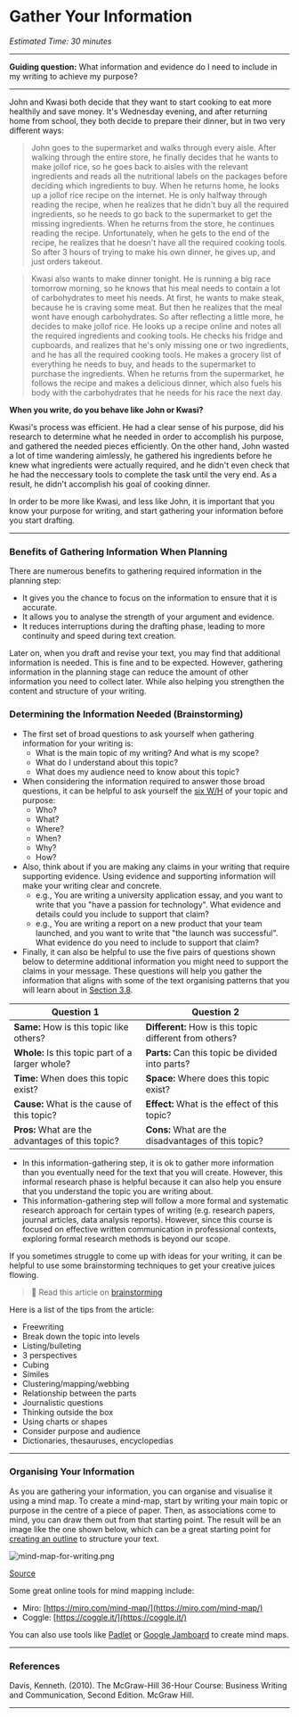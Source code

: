 # Gather Your Information

*Estimated Time: 30 minutes*

---

**Guiding question:** What information and evidence do I need to include in my writing to achieve my purpose?

---

John and Kwasi both decide that they want to start cooking to eat more healthily and save money. It's Wednesday evening, and after returning home from school, they both decide to prepare their dinner, but in two very different ways:

> John goes to the supermarket and walks through every aisle. After walking through the entire store, he finally decides that he wants to make jollof rice, so he goes back to aisles with the relevant ingredients and reads all the nutritional labels on the packages before deciding which ingredients  to buy. When he returns home, he looks up a jollof rice recipe on the internet. He is only halfway through reading the recipe, when he realizes that he didn't buy all the required ingredients, so he needs to go back to the supermarket to get the missing ingredients. When he returns from the store, he continues reading the recipe. Unfortunately, when he gets to the end of the recipe, he realizes that he doesn't have all the required cooking tools. So after 3 hours of trying to make his own dinner, he gives up, and just orders takeout.

> Kwasi also wants to make dinner tonight. He is running a big race tomorrow morning, so he knows that his meal needs to contain a lot of carbohydrates to meet his needs. At first, he wants to make steak, because he is craving some meat. But then he realizes that the meal wont have enough carbohydrates. So after reflecting a little more, he decides to make jollof rice. He looks up a recipe online and notes all the required ingredients and cooking tools. He checks his fridge and cupboards, and realizes that he's only missing one or two ingredients, and he has all the required cooking tools. He makes a grocery list of everything he needs to buy, and heads to the supermarket to purchase the ingredients. When he returns from the supermarket, he follows the recipe and makes a delicious dinner, which also fuels his body with the carbohydrates that he needs for his race the next day. 

**When you write, do you behave like John or Kwasi?**

Kwasi's process was efficient. He had a clear sense of his purpose, did his research to determine what he needed in order to accomplish his purpose, and gathered the needed pieces efficiently. On the other hand, John wasted a lot of time wandering aimlessly, he gathered his ingredients before he knew what ingredients were actually required, and he didn't even check that he had the neccessary tools to complete the task until the very end. As a result, he didn't accomplish his goal of cooking dinner.

In order to be more like Kwasi, and less like John, it is important that you know your purpose for writing, and start gathering your information before you start drafting. 

---

### Benefits of Gathering Information When Planning

There are numerous benefits to gathering required information in the planning step:

- It gives you the chance to focus on the information to ensure that it is accurate.
- It allows you to analyse the strength of your argument and evidence.
- It reduces interruptions during the drafting phase, leading to more continuity and speed during text creation.

Later on, when you draft and revise your text, you may find that additional information is needed. This is fine and to be expected. However, gathering information in the planning stage can reduce the amount of other information you need to collect later. While also helping you strengthen the content and structure of your writing.

### Determining the Information Needed (Brainstorming)

- The first set of broad questions to ask yourself when gathering information for your writing is:
    - What is the main topic of my writing? And what is my scope?
    - What do I understand about this topic?
    - What does my audience need to know about this topic?
- When considering the information required to answer those broad questions, it can be helpful to ask yourself the [six W/H](https://www.yourthoughtpartner.com/blog/bid/53902/the-5-ws-and-an-h-to-communicate-virtually-anything) of your topic and purpose:
    - Who?
    - What?
    - Where?
    - When?
    - Why?
    - How?
- Also, think about if you are making any claims in your writing that require supporting evidence. Using evidence and supporting information will make your writing clear and concrete.
    - e.g., You are writing a university application essay, and you want to write that you "have a passion for technology". What evidence and details could you include to support that claim?
    - e.g., You are writing a report on a new product that your team launched, and you want to write that "the launch was successful". What evidence do you need to include to support that claim?
- Finally, it can also be helpful to use the five pairs of questions shown below to determine additional information you might need to support the claims in your message. These questions will help you gather the information that aligns with some of the text organising patterns that you will learn about in [Section 3.8](/communicating-for-success/planning-structuring/organising-patterns.md).
    
    
| Question 1 | Question 2 |
| --- | --- |
| **Same:** How is this topic like others? | **Different:** How is this topic different from others? |
| **Whole:** Is this topic part of a larger whole?  | **Parts:** Can this topic be divided into parts? |
| **Time:** When does this topic exist? | **Space:** Where does this topic exist? |
| **Cause:** What is the cause of this topic? | **Effect:** What is the effect of this topic? |
| **Pros:** What are the advantages of this topic? | **Cons:** What are the disadvantages of this topic? |

- In this information-gathering step, it is ok to gather more information than you eventually need for the text that you will create. However, this informal research phase is helpful because it can also help you ensure that you understand the topic you are writing about.
- This information-gathering step will follow a more formal and systematic research approach for certain types of writing (e.g. research papers, journal articles, data analysis reports). However, since this course is focused on effective written communication in professional contexts, exploring formal research methods is beyond our scope.

If you sometimes struggle to come up with ideas for your writing, it can be helpful to use some brainstorming techniques to get your creative juices flowing. 

> 📖 Read this article on [brainstorming](https://writingcenter.unc.edu/tips-and-tools/brainstorming/)

<aside>
Here is a list of the tips from the article:

- Freewriting
- Break down the topic into levels
- Listing/bulleting
- 3 perspectives
- Cubing
- Similes
- Clustering/mapping/webbing
- Relationship between the parts
- Journalistic questions
- Thinking outside the box
- Using charts or shapes
- Consider purpose and audience
- Dictionaries, thesauruses, encyclopedias

</aside>

---

### Organising Your Information

As you are gathering your information, you can organise and visualise it using a mind map. To create a mind-map, start by writing your main topic or purpose in the centre of a piece of paper. Then, as associations come to mind, you can draw them out from that starting point. The result will be an image like the one shown below, which can be a great starting point for [creating an outline](/communicating-for-success/planning-structuring/creating-an-outline.md) to structure your text. 

![mind-map-for-writing.png](/communicating-for-success/planning-structuring/gather-your-information/mind-map-for-writing.png)

[Source](https://www.edrawsoft.com/mindmap/mind-map-for-writing.html)

Some great online tools for mind mapping include:

- Miro: [https://miro.com/mind-map/](https://miro.com/mind-map/)
- Coggle: [https://coggle.it/](https://coggle.it/)

You can also use tools like [Padlet](https://padlet.com) or [Google Jamboard](https://jamboard.google.com/) to create mind maps.

---

### References

Davis, Kenneth. (2010). The McGraw-Hill 36-Hour Course: Business Writing and Communication, Second Edition. McGraw Hill.

---
